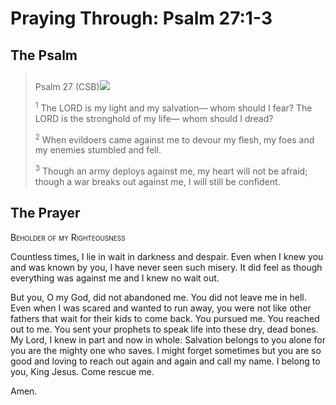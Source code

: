 # Praying Through: Psalm 27:1-3

## The Psalm

>Psalm 27 (CSB)<img class="intro-right" style="margin-top:10px" src="/images/art-paris-psalter.jpg">    
>
><sup>1</sup> The LORD is my light and my salvation— whom should I fear? The LORD is the stronghold of my life— whom should I dread? 
>
><sup>2</sup> When evildoers came against me to devour my flesh, my foes and my enemies stumbled and fell. 
>
><sup>3</sup> Though an army deploys against me, my heart will not be afraid; though a war breaks out against me, I will still be confident. 

## The Prayer

<div style="font-variant: small-caps;">Beholder of my Righteousness</div>

Countless times, I lie in wait in darkness and despair. Even when I knew you and was known by you, I have never seen such misery. It did feel as though everything was against me and I knew no wait out.

But you, O my God, did not abandoned me. You did not leave me in hell. Even when I was scared and wanted to run away, you were not like other fathers that wait for their kids to come back. You pursued me. You reached out to me. You sent your prophets to speak life into these dry, dead bones.
My Lord, I knew in part and now in whole: Salvation belongs to  you alone for you are the mighty one who saves.
I might forget sometimes but you are so good and loving to reach out again and again and call my name.
I belong to you, King Jesus.
Come rescue me.

Amen.
